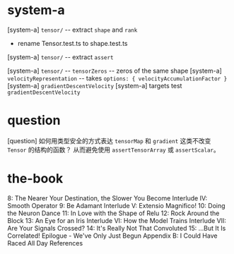 # system-a

[system-a] `tensor/` -- extract `shape` and `rank`

- rename Tensor.test.ts to shape.test.ts

[system-a] `tensor/` -- extract `assert`

[system-a] `tensor/` -- `tensorZeros` -- zeros of the same shape
[system-a] `velocityRepresentation` -- takes `options: { velocityAccumulationFactor }`
[system-a] `gradientDescentVelocity`
[system-a] targets test `gradientDescentVelocity`

# question

[question] 如何用类型安全的方式表达 `tensorMap` 和 `gradient`
这类不改变 `Tensor` 的结构的函数？
从而避免使用 `assertTensorArray` 或 `assertScalar`。

# the-book

8: The Nearer Your Destination, the Slower You Become
Interlude IV: Smooth Operator
9: Be Adamant
Interlude V: Extensio Magnifico!
10: Doing the Neuron Dance
11: In Love with the Shape of Relu
12: Rock Around the Block
13: An Eye for an Iris
Interlude VI: How the Model Trains
Interlude VII: Are Your Signals Crossed?
14: It's Really Not That Convoluted
15: …But It Is Correlated!
Epilogue - We've Only Just Begun
Appendix B: I Could Have Raced All Day
References
